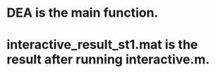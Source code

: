 # DEA is the main function.
# interactive_result_st1.mat is the result after running interactive.m.
